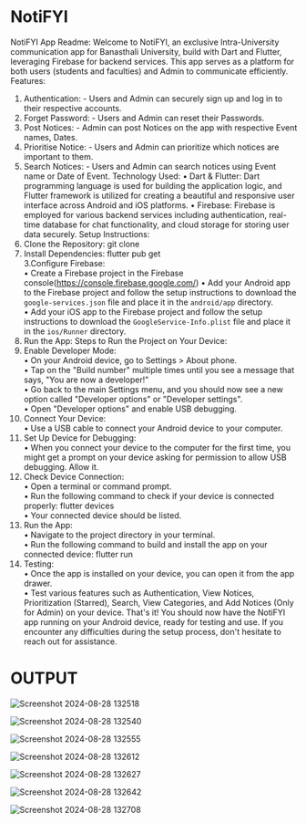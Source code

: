 # NotiFYI
NotiFYI App Readme: 
Welcome to NotiFYI, an exclusive Intra-University communication app for Banasthali 
University, build with Dart and Flutter, leveraging Firebase for backend services. This app 
serves as a platform for both users (students and faculties) and Admin to communicate 
efficiently. 
Features: 
1. Authentication: - 
Users and Admin can securely sign up and log in to their respective accounts. 
2. Forget Password: - 
Users and Admin can reset their Passwords. 
3. Post Notices: - 
Admin can post Notices on the app with respective Event names, Dates. 
4.  Prioritise Notice: - 
Users and Admin can prioritize which notices are important to them. 
5. Search Notices: - 
Users and Admin can search notices using Event name or Date of Event. 
Technology Used: 
• Dart & Flutter: Dart programming language is used for building the application 
logic, and Flutter framework is utilized for creating a beautiful and responsive user 
interface across Android and iOS platforms. 
• Firebase: Firebase is employed for various backend services including authentication, 
real-time database for chat functionality, and cloud storage for storing user data 
securely. 
Setup Instructions:  
1. Clone the Repository: git clone  
2. Install Dependencies: flutter pub get  
3.Configure Firebase:  
• Create a Firebase project in the Firebase console(https://console.firebase.google.com/) 
• Add your Android app to the Firebase project and follow the setup instructions to 
download the `google-services.json` file and place it in the `android/app` directory.  
• Add your iOS app to the Firebase project and follow the setup instructions to 
download the `GoogleService-Info.plist` file and place it in the `ios/Runner` directory. 
4. Run the App: 
Steps to Run the Project on Your Device:  
1. Enable Developer Mode:  
• On your Android device, go to Settings > About phone.  
• Tap on the "Build number" multiple times until you see a message that says, "You 
are now a developer!"  
• Go back to the main Settings menu, and you should now see a new option called 
"Developer options" or "Developer settings".  
• Open "Developer options" and enable USB debugging.  
2. Connect Your Device:  
• Use a USB cable to connect your Android device to your computer.  
3. Set Up Device for Debugging:  
• When you connect your device to the computer for the first time, you might get a 
prompt on your device asking for permission to allow USB debugging. Allow it.  
4. Check Device Connection:  
• Open a terminal or command prompt.  
• Run the following command to check if your device is connected properly: flutter 
devices  
• Your connected device should be listed.  
5. Run the App:  
• Navigate to the project directory in your terminal.  
• Run the following command to build and install the app on your connected device: 
flutter run  
6. Testing:  
• Once the app is installed on your device, you can open it from the app drawer.  
• Test various features such as Authentication, View Notices, Prioritization (Starred), 
Search, View Categories, and Add Notices (Only for Admin) on your device. That's it! 
You should now have the NotiFYI app running on your Android device, ready for 
testing and use. If you encounter any difficulties during the setup process, don't 
hesitate to reach out for assistance.  

#  OUTPUT
![Screenshot 2024-08-28 132518](https://github.com/user-attachments/assets/de2bf37a-aaf1-49c1-b2a7-793a811bee2d)

![Screenshot 2024-08-28 132540](https://github.com/user-attachments/assets/8df776d4-98fe-41d3-b3b1-befdb02324ed)

![Screenshot 2024-08-28 132555](https://github.com/user-attachments/assets/576c9b60-aba8-4e49-a155-016944c61219)

![Screenshot 2024-08-28 132612](https://github.com/user-attachments/assets/52877c36-90b3-4603-aa6c-379502af35d0)

![Screenshot 2024-08-28 132627](https://github.com/user-attachments/assets/c639e704-138b-4f46-824f-1212e0c9ed21)

![Screenshot 2024-08-28 132642](https://github.com/user-attachments/assets/8bcb8538-b667-4443-8799-eccfbc2aa91b)

![Screenshot 2024-08-28 132708](https://github.com/user-attachments/assets/ba15a573-be64-4e77-8c6c-54e55a55e9e0)

